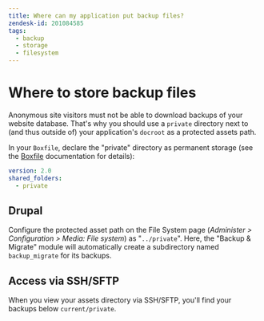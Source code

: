```yaml
---
title: Where can my application put backup files?
zendesk-id: 201084585
tags:
  - backup
  - storage
  - filesystem
---
```


# Where to store backup files

Anonymous site visitors must not be able to download backups of your website
database. That's why you should use a `private` directory next to (and thus
outside of) your application's `docroot` as a protected assets path. 

In your `Boxfile`, declare the "private" directory as permanent storage (see the
[Boxfile](/important_details/boxfile.html) documentation for details):

```yaml
version: 2.0
shared_folders:
  - private
```

## Drupal

Configure the protected asset path on the File System page (_Administer >
Configuration > Media: File system_) as "`../private`". Here, the "Backup &
Migrate" module will automatically create a subdirectory named `backup_migrate`
for its backups.

## Access via SSH/SFTP

When you view your assets directory via SSH/SFTP, you'll find your backups below
`current/private`.

